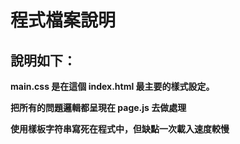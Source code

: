 # 程式檔案說明

## 說明如下：

**main.css 是在這個 index.html 最主要的樣式設定。**

**把所有的問題邏輯都呈現在 page.js 去做處理**

**使用樣板字符串寫死在程式中，但缺點一次載入速度較慢**
